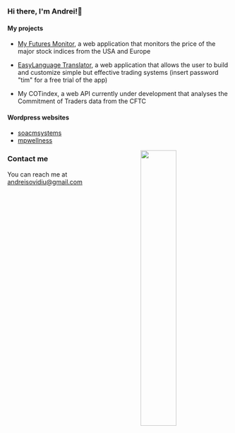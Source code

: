 ### Hi there, I'm Andrei!👋

#### My projects

* <a href="https://project1-production-daee.up.railway.app/" rel="nofollow">My Futures Monitor</a>, a web application that monitors the price of the major stock indices from the USA and Europe

* <a href="https://easylantranslator-production.up.railway.app/login" rel="nofollow">EasyLanguage Translator</a>, a web application that allows the user to build and customize simple but effective trading systems (insert password "tim" for a free trial of the app)

* My COTindex, a web API currently under development that analyses the Commitment of Traders data from the CFTC 

#### Wordpress websites
* <a href="https://soacmsystems.com/" rel="nofollow">soacmsystems</a>
* <a href="https://mpwellness.net/" rel="nofollow">mpwellness</a>



<img align="right" width="40%" src="https://github-readme-stats.vercel.app/api/top-langs/?username=andreisovidiu&layout=compact&theme=tokyonight"/>


### Contact me
You can reach me at andreisovidiu@gmail.com
